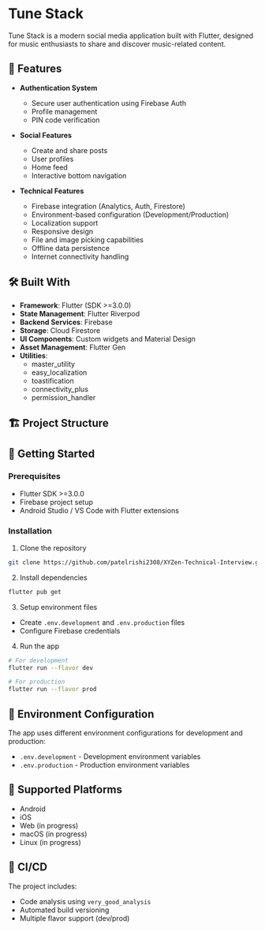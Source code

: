 # Tune Stack

Tune Stack is a modern social media application built with Flutter, designed for music enthusiasts to share and discover music-related content.

## 🚀 Features

- **Authentication System**
  - Secure user authentication using Firebase Auth
  - Profile management
  - PIN code verification

- **Social Features**
  - Create and share posts
  - User profiles
  - Home feed
  - Interactive bottom navigation

- **Technical Features**
  - Firebase integration (Analytics, Auth, Firestore)
  - Environment-based configuration (Development/Production)
  - Localization support
  - Responsive design
  - File and image picking capabilities
  - Offline data persistence
  - Internet connectivity handling

## 🛠️ Built With

- **Framework**: Flutter (SDK >=3.0.0)
- **State Management**: Flutter Riverpod
- **Backend Services**: Firebase
- **Storage**: Cloud Firestore
- **UI Components**: Custom widgets and Material Design
- **Asset Management**: Flutter Gen
- **Utilities**:
  - master_utility
  - easy_localization
  - toastification
  - connectivity_plus
  - permission_handler

## 🏗️ Project Structure

## 🚦 Getting Started

### Prerequisites

- Flutter SDK >=3.0.0
- Firebase project setup
- Android Studio / VS Code with Flutter extensions

### Installation

1. Clone the repository
```bash
git clone https://github.com/patelrishi2308/XYZen-Technical-Interview.git
```

2. Install dependencies
```bash
flutter pub get
```

3. Setup environment files
- Create `.env.development` and `.env.production` files
- Configure Firebase credentials

4. Run the app
```bash
# For development
flutter run --flavor dev

# For production
flutter run --flavor prod
```

## 🔐 Environment Configuration

The app uses different environment configurations for development and production:
- `.env.development` - Development environment variables
- `.env.production` - Production environment variables

## 📱 Supported Platforms

- Android
- iOS
- Web (in progress)
- macOS (in progress)
- Linux (in progress)

## 🔄 CI/CD

The project includes:
- Code analysis using `very_good_analysis`
- Automated build versioning
- Multiple flavor support (dev/prod)